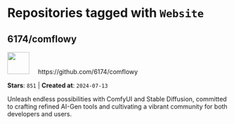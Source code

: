 # Repositories tagged with `Website`


## 6174/comflowy


<a href='https://github.com/6174/comflowy'>
<img src="https://avatars.githubusercontent.com/u/3872872?v=4" width="50" height="50"></a> &nbsp; &nbsp; https://github.com/6174/comflowy

**Stars**: `851` | **Created at**: `2024-07-13`


Unleash endless possibilities with ComfyUI and Stable Diffusion, committed to crafting refined AI-Gen tools and cultivating a vibrant community for both developers and users. 
